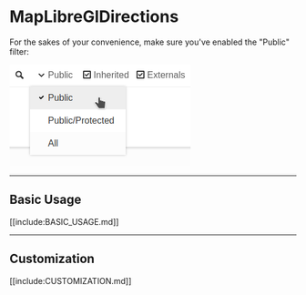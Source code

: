# MapLibreGlDirections

For the sakes of your convenience, make sure you've enabled the "Public" filter:

![Enabling the "Public" filter](https://raw.githubusercontent.com/maplibre/maplibre-gl-directions/main/doc/images/public-filter.png)

---

## Basic Usage

[[include:BASIC_USAGE.md]]

---

## Customization

[[include:CUSTOMIZATION.md]]
